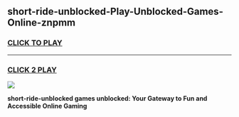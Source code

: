 
## short-ride-unblocked-Play-Unblocked-Games-Online-znpmm
<h3>
<a href="https://premium76.site?title=short-ride-unblocked&ref=25A">CLICK TO PLAY</a></h3>
<hr>

<h3>
<a href="https://premium76.site?title=short-ride-unblocked&ref=25A">CLICK 2 PLAY</a>
  
</h3>

<a href="https://premium76.site?title=short-ride-unblocked&ref=25A"><img src="https://clearcache.store/games.png"></a>


**short-ride-unblocked games unblocked: Your Gateway to Fun and Accessible Online Gaming**
